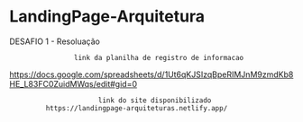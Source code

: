 # LandingPage-Arquitetura
DESAFIO 1 - Resoluação


                    link da planilha de registro de informacao
 https://docs.google.com/spreadsheets/d/1Ut6qKJSIzqBpeRIMJnM9zmdKb8HE_L83FC0ZuidMWqs/edit#gid=0


                          link do site disponibilizado
             https://landingpage-arquiteturas.netlify.app/